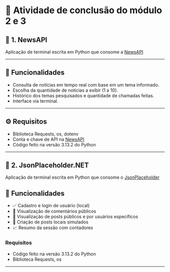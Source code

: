# 📰 Atividade de conclusão do módulo 2 e 3 

## 📰 1. NewsAPI 

Aplicação de terminal escrita em Python que consome a [NewsAPI](https://newsapi.org/)

---

## 📌 Funcionalidades

- Consulta de notícias em tempo real com base em um tema informado.
- Escolha da quantidade de notícias a exibir (1 a 10).
- Histórico dos temas pesquisados e quantidade de chamadas feitas.
- Interface via terminal.

---

## ⚙️ Requisitos

- Biblioteca Requests, os, dotenv
- Conta e chave de API na [NewsAPI](https://newsapi.org/)
- Código feito na versão 3.13.2 do Python

---

## 📘 2. JsonPlaceholder.NET

Aplicação de terminal escrita em Python que consome o [JsonPlaceholder](https://jsonplaceholder.typicode.com/)

## 📌 Funcionalidades

- ✅ Cadastro e login de usuário (local)
- 💬 Visualização de comentários públicos
- 📰 Visualização de posts públicos e por usuários específicos
- 📝 Criação de posts locais simulados
- 📈 Resumo da sessão com contadores

### Requisitos

- Código feito na versão 3.13.2 do Python
- Biblioteca Requests, os

---